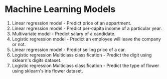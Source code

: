 # Machine Learning Models
1. Linear regression model - Predict price of an appartment.
2. Linear regression model - Predict per-capita income of a particular year.
3. Multivariate model - Predict salary of a candidate.
4. Logistic regression model - Predict an employee will leave the company or not.
5. Linear regression model - Predict selling price of a car.
6. Logistic regression Multiclass classification - Predict the digit using sklearn's digits dataset.
7. Logistic regression Multiclass classification - Predict the type of flower using sklearn's iris flower dataset.
